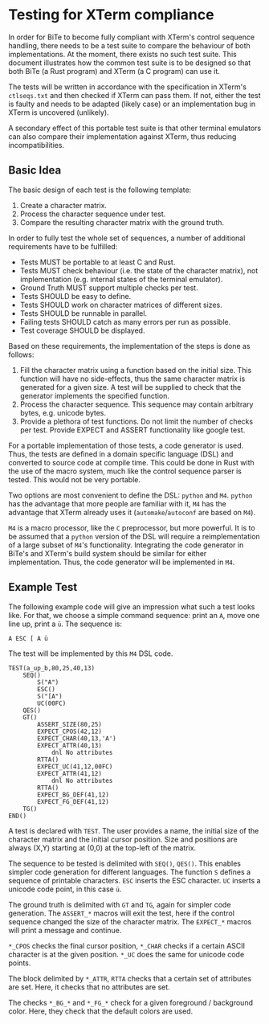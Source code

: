 # Testing for XTerm compliance

In order for BiTe to become fully compliant with XTerm's control sequence
handling, there needs to be a test suite to compare the behaviour of both
implementations. At the moment, there exists no such test suite. This document
illustrates how the common test suite is to be designed so that both BiTe (a
Rust program) and XTerm (a C program) can use it.

The tests will be written in accordance with the specification
in XTerm's `ctlseqs.txt` and then checked if XTerm can pass them. If not, either the
test is faulty and needs to be adapted (likely case) or an implementation bug
in XTerm is uncovered (unlikely).

A secondary effect of this portable test suite is that other terminal emulators
can also compare their implementation against XTerm, thus reducing
incompatibilities.

## Basic Idea

The basic design of each test is the following template:

1. Create a character matrix.
2. Process the character sequence under test.
3. Compare the resulting character matrix with the ground truth.

In order to fully test the whole set of sequences, a number of additional
requirements have to be fulfilled:

- Tests MUST be portable to at least C and Rust.
- Tests MUST check behaviour (i.e. the state of the character matrix), not
  implementation (e.g. internal states of the terminal emulator).
- Ground Truth MUST support multiple checks per test.
- Tests SHOULD be easy to define.
- Tests SHOULD work on character matrices of different sizes.
- Tests SHOULD be runnable in parallel.
- Failing tests SHOULD catch as many errors per run as possible.
- Test coverage SHOULD be displayed.

Based on these requirements, the implementation of the steps is done as follows:

1. Fill the character matrix using a function based on the initial size. This
   function will have no side-effects, thus the same character matrix is
   generated for a given size. A test will be supplied to check that the
   generator implements the specified function.
2. Process the character sequence. This sequence may contain arbitrary bytes,
   e.g. unicode bytes.
3. Provide a plethora of test functions. Do not limit the number of checks per
   test. Provide EXPECT and ASSERT functionality like google test.

For a portable implementation of those tests, a code generator is used. Thus,
the tests are defined in a domain specific language (DSL) and converted to
source code at compile time. This could be done in Rust with the use of the
macro system, much like the control sequence parser is tested. This would not
be very portable.

Two options are most convenient to define the DSL: `python` and `M4`. `python`
has the advantage that more people are familiar with it, `M4` has the
advantage that XTerm already uses it (`automake`/`autoconf` are based on
`M4`).

`M4` is a macro processor, like the `C` preprocessor, but more powerful. It is
to be assumed that a `python` version of the DSL will require a
reimplementation of a large subset of `M4`'s  functionality. Integrating the
code generator in BiTe's and XTerm's build system should be similar for either
implementation. Thus, the code generator will be implemented in `M4`.

## Example Test

The following example code will give an impression what such a test looks
like. For that, we choose a simple command sequence: print an `A`, move one
line up, print a `ü`. The sequence is:

    A ESC [ A ü

The test will be implemented by this `M4` DSL code.

    TEST(a_up_b,80,25,40,13)
        SEQ()
            S("A")
            ESC()
            S("[A")
            UC(00FC)
        QES()
        GT()
            ASSERT_SIZE(80,25)
            EXPECT_CPOS(42,12)
            EXPECT_CHAR(40,13,'A')
            EXPECT_ATTR(40,13)
                dnl No attributes
            RTTA()
            EXPECT_UC(41,12,00FC)
            EXPECT_ATTR(41,12)
                dnl No attributes
            RTTA()
            EXPECT_BG_DEF(41,12)
            EXPECT_FG_DEF(41,12)
        TG()
    END()

A test is declared with `TEST`. The user provides a name, the initial size of
the character matrix and the initial cursor position. Size and positions are
always (X,Y) starting at (0,0) at the top-left of the matrix.

The sequence to be tested is delimited with `SEQ()`, `QES()`. This enables
simpler code generation for different languages. The function `S` defines a
sequence of printable characters. `ESC` inserts the ESC character. `UC`
inserts a unicode code point, in this case `ü`.

The ground truth is delimited with `GT` and `TG`, again for simpler code
generation. The `ASSERT_*` macros will exit the test, here if the control
sequence changed the size of the character matrix. The `EXPECT_*` macros will
print a message and continue.

`*_CPOS` checks the final cursor position, `*_CHAR` checks if a certain ASCII
character is at the given position. `*_UC` does the same for unicode code
points.

The block delimited by `*_ATTR`, `RTTA` checks that a certain set of
attributes are set. Here, it checks that no attributes are set.

The checks `*_BG_*` and `*_FG_*` check for a given foreground / background
color. Here, they check that the default colors are used.

